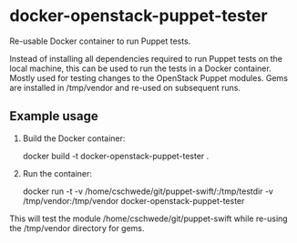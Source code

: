 docker-openstack-puppet-tester
==============================

Re-usable Docker container to run Puppet tests.

Instead of installing all dependencies required to run Puppet tests on the
local machine, this can be used to run the tests in a Docker container. Mostly
used for testing changes to the OpenStack Puppet modules. Gems are installed in
/tmp/vendor and re-used on subsequent runs.

Example usage
-------------

1) Build the Docker container:

    docker build -t docker-openstack-puppet-tester .

2) Run the container:

    docker run -t -v /home/cschwede/git/puppet-swift/:/tmp/testdir -v /tmp/vendor:/tmp/vendor docker-openstack-puppet-tester

This will test the module /home/cschwede/git/puppet-swift while re-using the
/tmp/vendor directory for gems.
